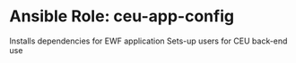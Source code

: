 # Ansible Role: ceu-app-config

Installs dependencies for EWF application
Sets-up users for CEU back-end use
